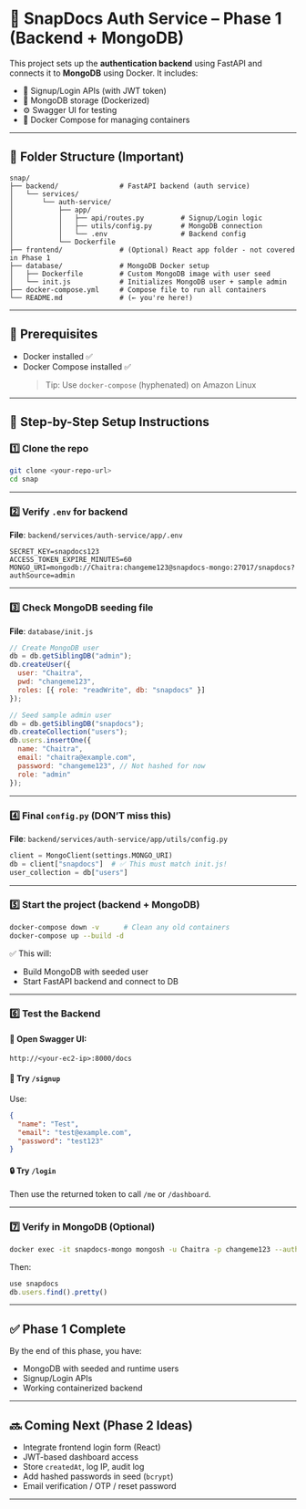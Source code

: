 # 📝 SnapDocs Auth Service – Phase 1 (Backend + MongoDB)

This project sets up the **authentication backend** using FastAPI and connects it to **MongoDB** using Docker. It includes:

- 🔐 Signup/Login APIs (with JWT token)
- 🧠 MongoDB storage (Dockerized)
- ⚙️ Swagger UI for testing
- 🐳 Docker Compose for managing containers

---

## 📁 Folder Structure (Important)
```
snap/
├── backend/               # FastAPI backend (auth service)
│   └── services/
│       └── auth-service/
│           ├── app/
│           │   ├── api/routes.py         # Signup/Login logic
│           │   ├── utils/config.py       # MongoDB connection
│           │   └── .env                  # Backend config
│           └── Dockerfile
├── frontend/              # (Optional) React app folder - not covered in Phase 1
├── database/              # MongoDB Docker setup
│   ├── Dockerfile         # Custom MongoDB image with user seed
│   └── init.js            # Initializes MongoDB user + sample admin
├── docker-compose.yml     # Compose file to run all containers
└── README.md              # (← you're here!)
```

---

## 🧰 Prerequisites

- Docker installed ✅  
- Docker Compose installed ✅  
  > Tip: Use `docker-compose` (hyphenated) on Amazon Linux

---

## 🚀 Step-by-Step Setup Instructions

### 1️⃣ Clone the repo
```bash
git clone <your-repo-url>
cd snap
```

---

### 2️⃣ Verify `.env` for backend

**File**: `backend/services/auth-service/app/.env`

```env
SECRET_KEY=snapdocs123
ACCESS_TOKEN_EXPIRE_MINUTES=60
MONGO_URI=mongodb://Chaitra:changeme123@snapdocs-mongo:27017/snapdocs?authSource=admin
```

---

### 3️⃣ Check MongoDB seeding file

**File**: `database/init.js`

```js
// Create MongoDB user
db = db.getSiblingDB("admin");
db.createUser({
  user: "Chaitra",
  pwd: "changeme123",
  roles: [{ role: "readWrite", db: "snapdocs" }]
});

// Seed sample admin user
db = db.getSiblingDB("snapdocs");
db.createCollection("users");
db.users.insertOne({
  name: "Chaitra",
  email: "chaitra@example.com",
  password: "changeme123", // Not hashed for now
  role: "admin"
});
```

---

### 4️⃣ Final `config.py` (DON’T miss this)

**File**: `backend/services/auth-service/app/utils/config.py`

```python
client = MongoClient(settings.MONGO_URI)
db = client["snapdocs"]  # ✅ This must match init.js!
user_collection = db["users"]
```

---

### 5️⃣ Start the project (backend + MongoDB)
```bash
docker-compose down -v      # Clean any old containers
docker-compose up --build -d
```

✅ This will:
- Build MongoDB with seeded user
- Start FastAPI backend and connect to DB

---

### 6️⃣ Test the Backend

#### 🔗 Open Swagger UI:
```
http://<your-ec2-ip>:8000/docs
```

#### 🧪 Try `/signup`
Use:
```json
{
  "name": "Test",
  "email": "test@example.com",
  "password": "test123"
}
```

#### 🔒 Try `/login`  
Then use the returned token to call `/me` or `/dashboard`.

---

### 7️⃣ Verify in MongoDB (Optional)

```bash
docker exec -it snapdocs-mongo mongosh -u Chaitra -p changeme123 --authenticationDatabase admin
```

Then:
```js
use snapdocs
db.users.find().pretty()
```

---

## ✅ Phase 1 Complete

By the end of this phase, you have:
- MongoDB with seeded and runtime users
- Signup/Login APIs
- Working containerized backend

---

## 🔜 Coming Next (Phase 2 Ideas)
- Integrate frontend login form (React)
- JWT-based dashboard access
- Store `createdAt`, log IP, audit log
- Add hashed passwords in seed (`bcrypt`)
- Email verification / OTP / reset password

---